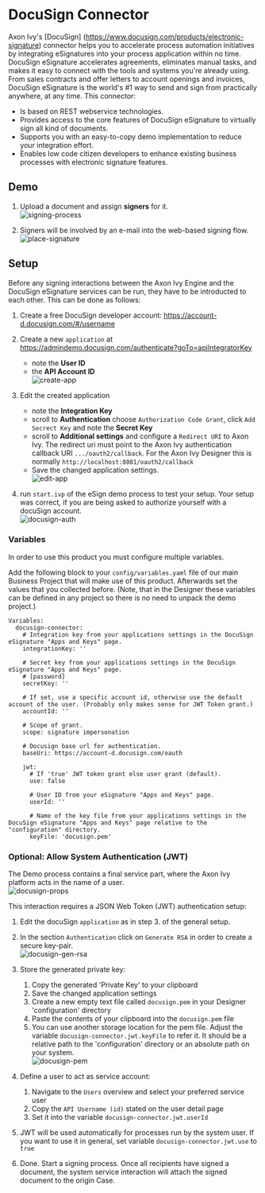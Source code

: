 # DocuSign Connector
Axon Ivy's [DocuSign] (https://www.docusign.com/products/electronic-signature)
connector helps you to accelerate process automation initiatives by integrating
eSignatures into your process application within no time. DocuSign eSignature
accelerates agreements, eliminates manual tasks, and makes it easy to connect
with the tools and systems you're already using. From sales contracts and
offer letters to account openings and invoices, DocuSign eSignature is the
world's #1 way to send and sign from practically anywhere, at any time. This
connector:

-	Is based on REST webservice technologies.
-	Provides access to the core features of DocuSign eSignature to virtually sign all kind of documents.
-	Supports you with an easy-to-copy demo implementation to reduce your integration effort.
-	Enables low code citizen developers to enhance existing business processes with electronic signature features.


## Demo

1. Upload a document and assign **signers** for it.  
![signing-process](images/eSignDocumentProcess.png)

1. Signers will be involved by an e-mail into the web-based signing flow.  
![place-signature](images/docuSign_finish.png)

## Setup

Before any signing interactions between the Axon Ivy Engine and the DocuSign
eSignature services can be run, they have to be introducted to each other. This
can be done as follows:

1. Create a free DocuSign developer account: https://account-d.docusign.com/#/username
1. Create a new `application` at https://admindemo.docusign.com/authenticate?goTo=apiIntegratorKey
   - note the **User ID**
   - the **API Account ID**  
   ![create-app](images/appsAndKeys.png)
1. Edit the created application
   - note the **Integration Key**
   - scroll to **Authentication** choose `Authorization Code Grant`, click `Add Secrect Key`
     and note the **Secret Key**
   - scroll to **Additional settings** and configure a `Redirect URI` to Axon Ivy.
     The redirect uri must point to the Axon Ivy authentication callback URI `.../oauth2/callback`. 
	 For the Axon Ivy Designer this is normally `http://localhost:8081/oauth2/callback`
   - Save the changed application settings.  
   ![edit-app](images/application.png)

1. run `start.ivp` of the eSign demo process to test your setup. Your setup was correct,
   if you are being asked to authorize yourself with a docuSign account.  
   ![docusign-auth](images/docuSign_auth.png)

### Variables

In order to use this product you must configure multiple variables.

Add the following block to your `config/variables.yaml` file of our 
main Business Project that will make use of this product. Afterwards
set the values that you collected before.
(Note, that in the Designer these variables can be defined
in any project so there is no need to unpack the demo project.)

```
Variables:
  docusign-connector:
    # Integration key from your applications settings in the DocuSign eSignature "Apps and Keys" page.
    integrationKey: ''
    
    # Secret key from your applications settings in the DocuSign eSignature "Apps and Keys" page.
    # [password]
    secretKey: ''
    
    # If set, use a specific account id, otherwise use the default account of the user. (Probably only makes sense for JWT Token grant.)
    accountId: ''

    # Scope of grant.
    scope: signature impersonation
    
    # Docusign base url for authentication.
    baseUri: https://account-d.docusign.com/oauth

    jwt:
      # If 'true' JWT token grant else user grant (default).
      use: false

      # User ID from your eSignature "Apps and Keys" page.
      userId: ''
    
      # Name of the key file from your applications settings in the DocuSign eSignature "Apps and Keys" page relative to the "configuration" directory.
      keyFile: 'docusign.pem'
```

### Optional: Allow System Authentication (JWT)

The Demo process contains a final service part, where the Axon Ivy platform acts in the name of a user.  
![docusign-props](images/systemDrivenProcess.png)

This interaction requires a JSON Web Token (JWT) authentication setup:

1. Edit the docuSign `application` as in step 3. of the general setup.
1. In the section `Authentication` click on `Generate RSA` in order to create a secure key-pair.  
 ![docusign-gen-rsa](images/authenticationGenerateRSA.png)

1. Store the generated private key:
	1. Copy the generated 'Private Key' to your clipboard
	1. Save the changed application settings
	1. Create a new empty text file called `docusign.pem` in your Designer 'configuration' directory
	1. Paste the contents of your clipboard into the `docusign.pem` file
	1. You can use another storage location for the pem file. Adjust the variable `docusign-connector.jwt.keyFile` to refer it. It should be a relative path to the 'configuration' directory or an absolute path on your system.  
![docusign-pem](images/docuSignPem.png)

1. Define a user to act as service account:
	1. Navigate to the `Users` overview and select your preferred service user
	2. Copy the `API Username (id)` stated on the user detail page
	3. Set it into the variable `docusign-connector.jwt.userId`
	
1. JWT will be used automatically for processes run by the system user. If you want to use it
   in general, set variable `docusign-connector.jwt.use` to `true`

1. Done. Start a signing process. Once all recipients have signed a document, the system service interaction will attach the signed document to the origin Case.
